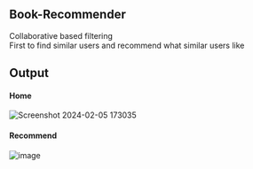 ## Book-Recommender
Collaborative based filtering <br>
First to find similar users and recommend what similar users like
## Output
#### Home
![Screenshot 2024-02-05 173035](https://github.com/DivingDev/book-recommend-website/assets/114561970/6ca6b9f7-4d46-4458-a0e4-7eda46327d6b)

#### Recommend
![image](https://github.com/DivingDev/book-recommend-website/assets/114561970/9bc9ed67-c63b-45be-8479-9703e2e772f2)

